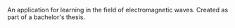 An application for learning in the field of electromagnetic waves. Created as part of a bachelor's thesis.

